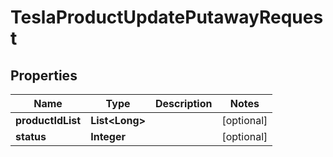 

# TeslaProductUpdatePutawayRequest


## Properties

Name | Type | Description | Notes
------------ | ------------- | ------------- | -------------
**productIdList** | **List&lt;Long&gt;** |  |  [optional]
**status** | **Integer** |  |  [optional]



